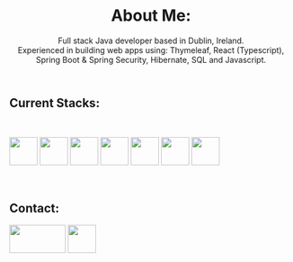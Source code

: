  <header>
        <h1>About Me:</h1>
        Full stack Java developer based in Dublin, Ireland. </br>
        Experienced in building web apps using: Thymeleaf,  React (Typescript), Spring Boot & Spring Security, Hibernate, SQL and
        Javascript.
    </header>

   <h2>Current Stacks:</h2>

   <div style="display: inline_block"><br>
        <p>
            <img src="https://cdn.jsdelivr.net/gh/devicons/devicon/icons/java/java-original-wordmark.svg" width="50"
                height="50" />
            <img src="https://cdn.jsdelivr.net/gh/devicons/devicon/icons/spring/spring-original-wordmark.svg" width="50"
                height="50" />
            <img src="https://cdn.jsdelivr.net/gh/devicons/devicon/icons/mysql/mysql-original.svg" width="50"
                height="50" />
            <img src="https://cdn.jsdelivr.net/gh/devicons/devicon/icons/html5/html5-plain-wordmark.svg" width="50"
                height="50" />
            <img src="https://cdn.jsdelivr.net/gh/devicons/devicon/icons/css3/css3-plain-wordmark.svg" width="50"
                height="50" />
            <img src="https://cdn.jsdelivr.net/gh/devicons/devicon/icons/javascript/javascript-original.svg" width="50"
                height="50" />
         <img src="https://cdn.jsdelivr.net/gh/devicons/devicon/icons/react/react-original-wordmark.svg" width="50"
            height="50" />
        </p>
    </div>
    </br>
    
   <h2>Contact:</h2>
   <div>
        <a href="https://www.linkedin.com/in/niall-j-murray/" target="_blank"><img
                src="https://upload.wikimedia.org/wikipedia/commons/b/b1/LinkedIn_Logo_2013_%282%29.svg" width="100"
                height="50"></a>
        <a href="mailto: niall_murray@outlook.com">
            <img src="https://upload.wikimedia.org/wikipedia/commons/d/df/Microsoft_Office_Outlook_%282018%E2%80%93present%29.svg"
                width="50" height="50"></a>
        </br>
    </div>
<!--
   <div>
        <a href="https://github.com/Niall-J-Murray">
            <img align="center"
                src="https://github-readme-stats.vercel.app/api?username=Niall-J-Murray&show_icons=true&theme=transparent&include_all_commits=true&count_private=true&hide=issues" />
            <img align="center" height="170"
                src="https://github-readme-stats.vercel.app/api/top-langs/?username=Niall-J-Murray&layout=compact&langs_count=16theme=dark" />
        </a>
   </div>
   -->
 <!--   
 <div>
  <img align="center"
                src="https://github-readme-stats.vercel.app/api?username=Niall-J-Murray&show_icons=true&theme=transparent&include_all_commits=true&count_private=true&hide=issues" />
      [![Anurag's GitHub stats](https://github-readme-stats.vercel.app/api?username=Niall-J-Murray)](https://github.com/anuraghazra/github-readme-stats)
 </div>  
   -->
